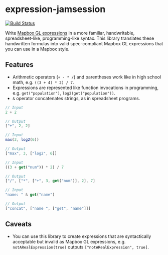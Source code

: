 # expression-jamsession

[![Build Status](https://travis-ci.com/mapbox/expression-jamsession.svg?token=SEyDg5xudiyx521kB7Cy&branch=master)](https://travis-ci.com/mapbox/expression-jamsession)

Write [Mapbox GL expressions](https://www.mapbox.com/mapbox-gl-js/style-spec/#expressions) in a more familiar, handwritable, spreadsheet-like, programming-like syntax.
This library translates these handwritten formulas into valid spec-compliant Mapbox GL expressions that you can use in a Mapbox style.

## Features

- Arithmetic operators (`+ - * /`) and parentheses work like in high school math, e.g. `((3 + 4) * 2) / 7`.
- Expressions are represented like function invocations in programming, e.g. `get("population")`, `log2(get("population"))`.
- `&` operator concatenates strings, as in spreadsheet programs.

```js
// Input
2 + 2

// Output
["+", 2, 2]
```

```js
// Input
max(3, log2(6))

// Output
["max", 3, ["log2", 6]]
```

```js
// Input
((3 + get("num")) * 2) / 7

// Output
["/", ["*", ["+", 3, get("num")], 2], 7]
```

```js
// Input
"name: " & get("name")

// Output
["concat", ["name ", ["get", "name"]]]
```

## Caveats

- You can use this library to create expressions that are syntactically acceptable but invalid as Mapbox GL expressions, e.g. `notARealExpression(true)` outputs `["notARealExpression", true]`.
